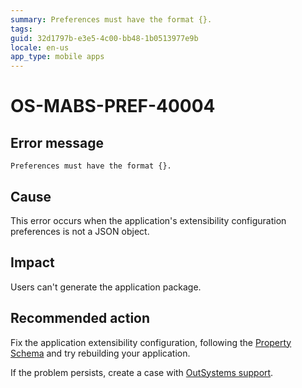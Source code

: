 ```yaml
---
summary: Preferences must have the format {}.
tags:
guid: 32d1797b-e3e5-4c00-bb48-1b0513977e9b
locale: en-us
app_type: mobile apps
---
```


# OS-MABS-PREF-40004

## Error message

`Preferences must have the format {}.`

## Cause

This error occurs when the application's extensibility configuration preferences is not a JSON object.

## Impact

Users can't generate the application package.

## Recommended action

Fix the application extensibility configuration, following the [Property Schema](https://success.outsystems.com/Documentation/11/Delivering_Mobile_Apps/Customize_Your_Mobile_App/Extensibility_Configurations_JSON_Schema#property-schema) and try rebuilding your application.

If the problem persists, create a case with [OutSystems support](https://www.outsystems.com/support/portal/open-support-case?ErrorCode=OS-MABS-PREF-40004).
